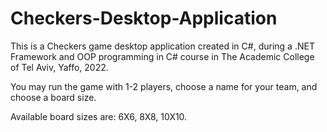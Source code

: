 # Checkers-Desktop-Application
 This is a Checkers game desktop application created in C#, during a .NET Framework and OOP programming in C# course in The Academic College of Tel Aviv, Yaffo, 2022.
 
 You may run the game with 1-2 players, choose a name for your team, and choose a board size.
 
 Available board sizes are: 6X6, 8X8, 10X10.